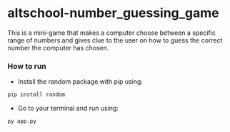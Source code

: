 # altschool-number_guessing_game
This is a mini-game that makes a computer choose between a specific range of numbers and gives clue to the user on how to guess the correct number the computer has chosen.

### How to run
- Install the random package with pip using:
```sh
pip install random
```
- Go to your terminal and run using:
```sh
py app.py
```
